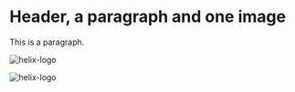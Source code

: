 # Header, a paragraph and one image

This is a paragraph.

![helix-logo](./helix_logo.png)

![helix-logo](./helix_logo.png)
